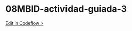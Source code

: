 # 08MBID-actividad-guiada-3

[Edit in Codeflow ⚡️](https://stackblitz.com/~/github.com/CristopherCL/08MBID-actividad-guiada-3)